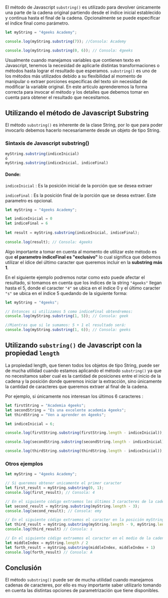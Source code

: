 El método de Javascript `substring()` es utilizado para devolver únicamente una parte de la cadena original partiendo desde el índice inicial establecido y continua hasta el final de la cadena. Opcionalmente se puede especificar el índice final como parámetro.

```js
let myString = "4geeks Academy";

console.log(myString.substring(7)); //Consola: Academy

console.log(myString.substring(0, 6)); // Consola: 4geeks

```

Usualmente cuando manejamos variables que contienen texto en Javascript, tenemos la necesidad de aplicarle distintas transformaciones o métodos hasta lograr el resultado que esperamos. `substring()` es uno de los métodos más utilizados debido a su flexibilidad al momento de manipular o extraer porciones específicas del texto sin necesidad de modificar la variable original. En este artículo aprenderemos la forma correcta para invocar el método y los detalles que debemos tomar en cuenta para obtener el resultado que necesitamos.

## Utilizando el método de Javascript Substring

El método `substring()` es inherente de la clase String, por lo que para poder invocarlo debemos hacerlo necesariamente desde un objeto de tipo String.

### Sintaxis de Javascript substring()

```js
myString.substring(indiceInicial)
ó
myString.substring(indiceInicial, indiceFinal)

```

#### Donde:

`indiceInicial` : Es la posición inicial de la porción que se desea extraer

`indiceFinal` : Es la posición final de la porción que se desea extraer. Este parametro es opcional.

```js
let myString = "4geeks Academy"; 

let indiceInicial = 0
let indiceFinal = 6
  
let result = myString.substring(indiceInicial, indiceFinal); 
  
console.log(result); // Consola: 4geeks

```

Algo importante a tomar en cuenta al momento de utilizar este método es que **el parametro indiceFinal es "exclusivo"** lo cual significa que debemos utilizar el ídice del último caracter que queremos incluir en la **substring más 1**.

En el siguiente ejemplo podremos notar como esto puede afectar el resultado, si tomamos en cuenta que los indices de la string `"4geeks"` llegan hasta el 5, donde el caracter `"4"` se ubica en el índice 0 y el último caracter `"s"` se ubica en el índice 5 quedando de la siguiente forma:

```js
let myString = "4geeks"; 

// Entonces si utilizamos 5 como indiceFinal obtendremos:
console.log(myString.substring(1, 5)); // Consola: geek

//Mientras que si le sumamos: 5 + 1 el resultado será:
console.log(myString.substring(1, 6)); // Consola: geeks

```

## Utilizando `substring()` de Javascript con la propiedad `length`

La propiedad length, que tienen todos los objetos de tipo String, puede ser de mucha utilidad cuando estamos aplicando el método `substring()` ya que no necesitamos saber cual es la cantidad de posiciones entre el inicio de la cadena y la posición donde queremos iniciar la extracción, sino únicamente la cantidad de caracteres que queremos extraer al final de la cadena.

Por ejemplo, si únicamente nos interesan los últimos 6 caracteres :

```js
let firstString = "Academia 4geeks";
let secondString = "Es una excelente academia 4geeks";
let thirdString = "Ven a aprender en 4geeks";

let indiceInicial = 6;

console.log(firstString.substring(firstString.length - indiceInicial)); // Consola: 4geeks

console.log(secondString.substring(secondString.length - indiceInicial)); // Consola: 4geeks

console.log(thirdString.substring(thirdString.length - indiceInicial)); // Consola: 4geeks

```

  
### Otros ejemplos  

```js
let myString = "4geeks Academy";

// Si queremos obtener unicamente el primer caracter
let first_result = myString.substring(0, 1); 
console.log(first_result); // Consola: 4

// En el siguiente código extraemos los últimos 3 caracteres de la cadena
let second_result = myString.substring(myString.length - 3);
console.log(second_result); // Consola: emy

// En el siguiente código extraemos el caracter en la posición myString.length -8
let third_result = myString.substring(myString.length - 9, myString.length - 8)
console.log(third_result) // Consola: s

// En el siguiente código extraemos el caracter en el medio de la cadena
let middleIndex = myString.length / 2
let forth_result = myString.substring(middleIndex, middleIndex + 1)
console.log(forth_result) // Consola: A

```
  
  
## Conclusión  
El método `substring()` puede ser de mucha utilidad cuando manejamos cadenas de caracteres, por ello es muy importante saber utilizarlo tomando en cuenta las distintas opciones de parametrización que tiene disponibles.
